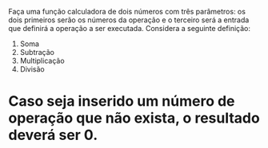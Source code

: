 Faça uma função calculadora de dois números com três parâmetros: os dois primeiros serão os números da operação
 e o terceiro será a entrada que definirá a operação a ser executada. Considera a seguinte definição:
 1. Soma
 2. Subtração
 3. Multiplicação
 4. Divisão

# Caso seja inserido um número de operação que não exista, o resultado deverá ser 0.
